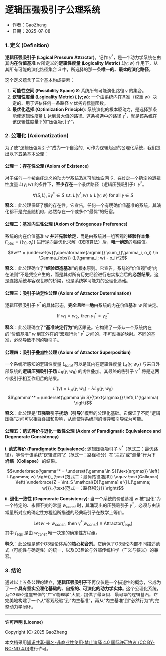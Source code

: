 # **逻辑压强吸引子公理系统**

- 作者：GaoZheng
- 日期：2025-07-08

### 1. 定义 (Definition)

**逻辑压强吸引子 (Logical Pressure Attractor)**，记作 $\gamma^*$，是一个动力学系统在由其**内在价值基准** $w$ 所定义的**逻辑性度量 (Logicality Metric)** $L(\gamma; w)$ 作用下，从其所有可能的演化路径集合 $S$ 中，所选择的那一条**唯一的、最优的演化路径**。

这个定义蕴含了三个基本构成要素：
1.  **可能性空间 (Possibility Space) $S$**: 系统所有可能演化路径 $\gamma$ 的集合。
2.  **逻辑性度量 (Logicality Metric) $L(\gamma; w)$**: 一个由系统内在基准（权重 $w$）决定的、用于评估任何一条路径 $\gamma$ 优劣的标量函数。
3.  **最优化选择 (Optimization Principle)**: 系统演化的根本驱动力，是选择那条能使逻辑性度量 $L$ 达到最大值的路径。这条被选中的路径 $\gamma^*$，就是该系统在该逻辑性度量下的“压强吸引子”。

### 2. 公理化 (Axiomatization)

为了使“逻辑压强吸引子”成为一个自洽的、可作为逻辑起点的公理化系统，我们提出以下五条基本公理：

#### 公理一：存在性公理 (Axiom of Existence)

对于任何一个被良好定义的动力学系统及其可能性空间 $S$，在给定一个确定的逻辑性度量 $L(\gamma; w)$ 的条件下，**至少存在**一个最优路径（逻辑压强吸引子）$\gamma^*$。

$$\forall (S, L), \exists \gamma^* \in S \text{ s.t. } L(\gamma^*; w) \ge L(\gamma; w) \text{ for all } \gamma \in S$$

**释义**：此公理保证了解的存在性。它宣告，任何一个有明确价值基准的系统，其演化都不是完全随机的，必然存在一个或多个“最优”的归宿。

#### 公理二：基准内生性公理 (Axiom of Endogenous Preference)

系统的内在价值基准 $w$ **并非先验给定**，而是由系统对一组客观的**经验样本集** $\Gamma_{obs} = \{(\gamma_i, o_i)\}$ 进行逆向最优化求解（DERI算法）后，**唯一确定**的塌缩值。

$$w^* = \underset{w}{\operatorname{argmin}} \sum_{(\gamma_i, o_i) \in \Gamma_{obs}} (L(\gamma_i; w) - o_i)^2$$

**释义**：此公理确立了“**经验塑造基准**”的根本原则。它宣告，系统的“价值观”或“内在法则”不是凭空产生的，而是其对所有历史经验进行忠实拟合后的**必然结果**。这是连接系统与客观世界的桥梁，也是系统学习能力的公理化基础。

#### 公理三：吸引子决定性公理 (Axiom of Attractor Determination)

逻辑压强吸引子 $\gamma^*$ 的具体形态，**完全且唯一地**由系统的内在价值基准 $w$ 所决定。

$$\text{If } w_1 = w_2, \text{ then } \gamma_1^* = \gamma_2^*$$

**释义**：此公理确立了“**基准决定行为**”的因果链。它构建了一条从一个系统内在的“价值基准” $w$ 到其外在的“宏观行为” $\gamma^*$ 之间的、不可动摇的映射。不同的基准，必然导致不同的吸引子。

#### 公理四：吸引子叠加性公理 (Axiom of Attractor Superposition)

一个系统所感知的逻辑性度量 $L_{total}$ 可以是其内在逻辑性度量 $L_A(\gamma; w_A)$ 与来自外部系统的**逻辑压强吸引子场** $L_B(\gamma; w_B)$ 的线性叠加。其最终的吸引子 $\gamma'^*$ 将是这两个吸引子相互作用后的结果。

$$L'(\gamma) = L_A(\gamma; w_A) + \lambda L_B(\gamma; w_B)$$
$$\gamma'^* = \underset{\gamma \in S}{\text{argmax}} \left( L'(\gamma) \right)$$

**释义**：此公理是“**压强吸引子扰动（引导）**”模型的公理化基础。它保证了不同“逻辑压强”之间可以相互叠加和影响，从而使得系统间的博弈和引导成为可能。

#### 公理五：范式等价与退化一致性公理 (Axiom of Paradigmatic Equivalence and Degenerate Consistency)

**i. 范式等价 (Paradigmatic Equivalence)**:
逻辑压强吸引子 $\gamma^*$（范式二：最优路径），等价于该系统“逻辑波包”$Z$（范式一：路径积分）在“决策”或“测量”行为下 **坍缩（Collapse）** 的结果。

$$\underbrace{\gamma^* = \underset{\gamma \in S}{\text{argmax}} \left( L(\gamma; w) \right)}_{\text{范式二：最优路径选择}} \equiv \text{Collapse} \left( \underbrace{Z = \int_S \mathcal{D}[\gamma] e^{i L(\gamma; w)}}_{\text{范式一：路径积分}} \right)$$

**ii. 退化一致性 (Degenerate Consistency)**:
当一个系统的价值基准 $w$ 被“固化”为一个特定的、永恒不变的常量 $w_{const}$ 时，其涌现出的压强吸引子 $\gamma^*$，必须与由该常量所对应的确定性方程组所描述的经典吸引子在数学上等价。

$$\text{Let } w \to w_{const}, \text{ then } \gamma^*(w_{const}) \equiv \text{Attractor}(f_{\text{eqs}})$$
其中 $f_{\text{eqs}}$ 是由 $w_{const}$ 唯一决定的确定性方程组。

**释义**：此公理是整个O3理论体系的**核心粘合剂**。它确保了O3理论内部不同描述范式（可能性与确定性）的统一，以及O3理论与外部传统科学（广义与狭义）的兼容。

### 3. 结论

通过以上五条公理的建立，**逻辑压强吸引子**不再仅仅是一个描述性的概念，它成为了一个**具有坚实公理化基础的、自指的、可演化的动力学实体**。这个公理化系统，为O3理论这座宏伟的“广义物理学”大厦，提供了最坚固、最可靠的逻辑基石。它完美地构建了一个从“客观经验”到“内生基准”，再从“内生基准”到“必然行为”的完整动力学闭环。

---

**许可声明 (License)**

Copyright (C) 2025 GaoZheng 

本文档采用[知识共享-署名-非商业性使用-禁止演绎 4.0 国际许可协议 (CC BY-NC-ND 4.0)](https://creativecommons.org/licenses/by-nc-nd/4.0/deed.zh-Hans)进行许可。
